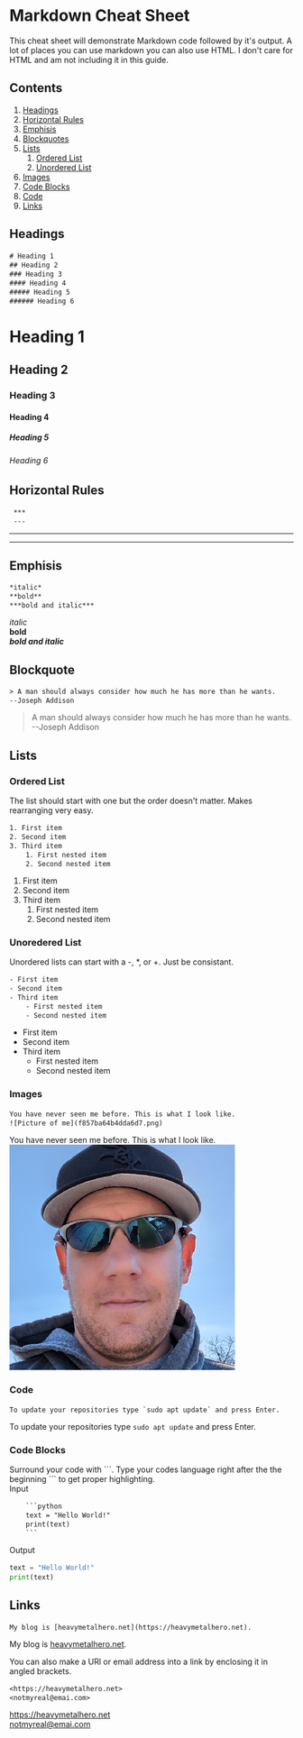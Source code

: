 # Markdown Cheat Sheet

This cheat sheet will demonstrate Markdown code followed by it's output. A lot of places you can use markdown you can also use HTML. I don't care for HTML and am not including it in this guide.

## Contents
1. [Headings](#headings)
8. [Horizontal Rules](#horizontal-rules)
2. [Emphisis](#emphisis)
3. [Blockquotes](#blockquote)
4. [Lists](#lists)
    1. [Ordered List](#ordered-list)
    2. [Unordered List](#unoredered-list)
5. [Images](#images)
6. [Code Blocks](#code-blocks)
7. [Code](#code)
9. [Links](#links)

## Headings
```
# Heading 1
## Heading 2
### Heading 3
#### Heading 4
##### Heading 5
###### Heading 6
```

# Heading 1
## Heading 2
### Heading 3
#### Heading 4
##### Heading 5
###### Heading 6

## Horizontal Rules
```
 *** 
 ---
```
 *** 
 ---

## Emphisis
```
*italic*
**bold**
***bold and italic***
```
*italic*  
**bold**  
***bold and italic***

## Blockquote
```
> A man should always consider how much he has more than he wants.  
--Joseph Addison
```
> A man should always consider how much he has more than he wants.  
--Joseph Addison

## Lists
### Ordered List
The list should start with one but the order doesn't matter. Makes rearranging very easy.
```
1. First item
2. Second item
3. Third item
    1. First nested item
    2. Second nested item
```
1. First item
2. Second item
3. Third item
    1. First nested item
    2. Second nested item

### Unoredered List
Unordered lists can start with a -, *, or +. Just be consistant.
```
- First item
- Second item
- Third item
    - First nested item
    - Second nested item
```
- First item
- Second item
- Third item
    - First nested item
    - Second nested item

### Images
```
You have never seen me before. This is what I look like.
![Picture of me](f857ba64b4dda6d7.png)
```
You have never seen me before. This is what I look like.  
![Picture of me](f857ba64b4dda6d7.png)

### Code
```
To update your repositories type `sudo apt update` and press Enter.
```
To update your repositories type `sudo apt update` and press Enter.

### Code Blocks
Surround your code with \`\`\`. Type your codes language right after the the beginning \`\`\`  to get proper highlighting.  
Input  
```
    ```python
    text = "Hello World!"
    print(text)
    ```
```

Output
```python
text = "Hello World!"
print(text)
```

## Links
```
My blog is [heavymetalhero.net](https://heavymetalhero.net).
```
My blog is [heavymetalhero.net](https://heavymetalhero.net).

You can also make a URl or email address into a link by enclosing it in angled brackets.  

```
<https://heavymetalhero.net>  
<notmyreal@emai.com>
```

<https://heavymetalhero.net>  
<notmyreal@emai.com>
